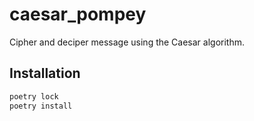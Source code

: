 # caesar_pompey

Cipher and deciper message using the Caesar algorithm.

## Installation

```bash
poetry lock
poetry install
```
